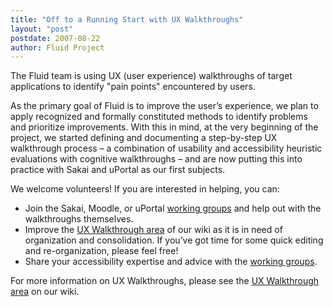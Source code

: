 ```yaml
---
title: "Off to a Running Start with UX Walkthroughs"
layout: "post"
postdate: 2007-08-22
author: Fluid Project
---
```


The Fluid team is using UX (user experience) walkthroughs of target applications to identify "pain points" encountered by users.

As the primary goal of Fluid is to improve the user&rsquo;s experience, we plan to apply recognized and formally constituted methods to identify problems and prioritize improvements. With this in mind, at the very beginning of the project, we started defining and documenting a step-by-step UX walkthrough process &ndash; a combination of usability and accessibility heuristic evaluations with cognitive walkthroughs &ndash; and are now putting this into practice with Sakai and uPortal as our first subjects.

We welcome volunteers! If you are interested in helping, you can:

<ul>
    <li> Join the Sakai, Moodle, or uPortal <a href="http://wiki.fluidproject.org/display/fluid/UX+Walkthrough+Working+Groups">working groups</a> and help out with the walkthroughs themselves. </li>
    <li>Improve the <a href="http://wiki.fluidproject.org/display/fluid/User+Experience+Walkthroughs">UX Walkthrough area</a> of our wiki as it is in need of organization and consolidation. If you&rsquo;ve got time for some quick editing and re-organization, please feel free! <br />
    </li>
    <li>Share your accessibility expertise and advice with the <a href="http://wiki.fluidproject.org/display/fluid/UX+Walkthrough+Working+Groups">working groups</a>.</li>
</ul>

For more information on UX Walkthroughs, please see the <a href="http://wiki.fluidproject.org/display/fluid/User+Experience+Walkthroughs">UX Walkthrough area</a> on our wiki.